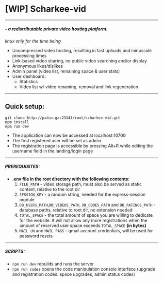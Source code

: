 # [WIP] Scharkee-vid
---
##### - a redistributable private video hosting platform.
*linux only for the time being*

* Uncompressed video hosting, resulting in fast uploads and minuscule processing times
* Link-based video sharing, no public video searching and/or display
* Anonymous likes/dislikes
* Admin panel (video list, remaining space & user stats)
* User dashboard:
    * Statistics
    * Video list w/ video renaming, removal and link regeneration

---
## Quick setup:

```shell
git clone http://padan.ga:23343/root/scharkee-vid.git
npm install
npm run dev 
```
* The application can now be accessed at localhost:10700
* The first registered user will be set as admin
* The registration page is accessible by pressing Alt+R while editing the username field in the landing/login page

---
##### PREREQUISITES:
* **.env file in the root directory with the following contents:**
    1. ``FILE_PATH`` - video storage path, must also be served as static content, relative to the root dir
    2. `SESSION_KEY` - a random string, needed for the express-session module
    3. `DB_USERS_PATH`,`DB_VIDEOS_PATH`, `DB_CODES_PATH` and `DB_RATINGS_PATH` - database paths, relative to root dir, no extension needed
    4. `TOTAL_SPACE` - the total amount of space you are willing to dedicate for the website. It will not allow any more registrations when the amount of reserved user space exceeds `TOTAL_SPACE` **(in bytes)**
    5. `MAIL_UN` and `MAIL_PASS` - gmail account credentials, will be used for password resets

---
##### SCRIPTS:

* ``npm run dev`` rebuilds and runs the server
* ``npm run codes`` opens the code manipulation console interface (upgrade and registration codes: space upgrades, admin status codes)
